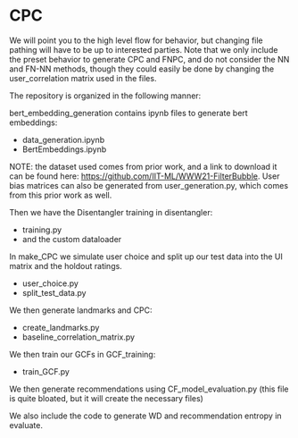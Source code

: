 # CPC

We will point you to the high level flow for behavior, but changing file pathing will have to be up to interested parties. Note that we only include the preset behavior to generate CPC and FNPC, and do not consider the NN and FN-NN methods, though they could easily be done by changing the user_correlation matrix used in the files.

The repository is organized in the following manner:

bert_embedding_generation contains ipynb files to generate bert embeddings:

- data_generation.ipynb
- BertEmbeddings.ipynb

NOTE: the dataset used comes from prior work, and a link to download it can be found here: https://github.com/IIT-ML/WWW21-FilterBubble. User bias matrices can also be generated from user_generation.py, which comes from this prior work as well.

Then we have the Disentangler training in disentangler:

- training.py
- and the custom dataloader

In make_CPC we simulate user choice and split up our test data into the UI matrix and the holdout ratings. 

- user_choice.py
- split_test_data.py

We then generate landmarks and CPC:

- create_landmarks.py
- baseline_correlation_matrix.py 

We then train our GCFs in GCF_training:

- train_GCF.py

We then generate recommendations using CF_model_evaluation.py (this file is quite bloated, but it will create the necessary files)

We also include the code to generate WD and recommendation entropy in evaluate.